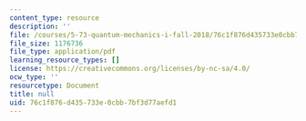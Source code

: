 ```yaml
---
content_type: resource
description: ''
file: /courses/5-73-quantum-mechanics-i-fall-2018/76c1f876d435733e0cbb7bf3d77aefd1_MIT5_73F18_Lec11.pdf
file_size: 1176736
file_type: application/pdf
learning_resource_types: []
license: https://creativecommons.org/licenses/by-nc-sa/4.0/
ocw_type: ''
resourcetype: Document
title: null
uid: 76c1f876-d435-733e-0cbb-7bf3d77aefd1
---
```

